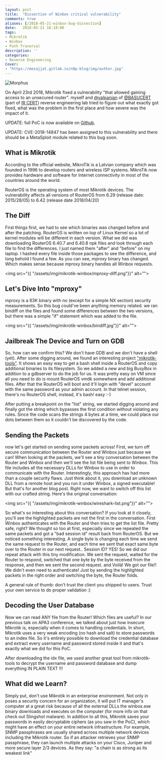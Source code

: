 ```yaml
---
layout: post
title:  "Dissection of Winbox critical vulnerability"
comments: true
aliases: [/2018-05-21-winbox-bug-dissection]
date:   2018-05-21 18:18:00
tags:
- Mikrotik
- Winbox
- Path Traversal
description: ''
categories:
- Reverse Engineering 
Cover:
- "https://mosajjal.gitlab.io/n0p-blog/img/author.jpg"
---
```


![Morphus](/n0p-blog/img/mikrotik-winbox/morphus-meme.jpg)

On April 23rd 2018, Mikrotik fixed a vulnerability "that allowed gaining access to an unsecured router". myself and [@yalpanian](https://twitter.com/yalpanian) of [@BASUCERT](https://twitter.com/BASUCERT) (part of [IR CERT](https://cert.ir)) reverse engineering lab tried to figure out what exactly got fixed, what was the problem in the first place and how severe was the impact of it.

UPDATE: full PoC is now available on [Github](https://github.com/BasuCert/WinboxPoC).

UPDATE: CVE-2018-14847 has been assigned to this vulnerability and there should be a MetaSploit module related to this bug soon.


## What is Mikrotik
According to the official website, MikroTik is a Latvian company which was founded in 1996 to develop routers and wireless ISP systems. MikroTik now provides hardware and software for Internet connectivity in most of the countries around the world.

RouterOS is the operating system of most Mikrotik devices. The vulnerability affects all versions of RouterOS from 6.29 (release date: 2015/28/05) to 6.42 (release date 2018/04/20)

## The Diff

First things first, we had to see which binaries was changed before and after the patching. RouterOS is written on top of Linux Kernel so a lot of kernel modules will be different in each version. What we did was downloading RouterOS 6.40.7 and 6.40.8 npk files and look through each file to find the differences. I just named them "after" and "before" on my laptop. I hashed every file inside those packages to see the difference, and long behold I found a few. As you can see, mproxy binary has changed. Which makes sense because mproxy binary handles all Winbox requests.

<img src="{{ "/assets/img/mikrotik-winbox/mproxy-diff.png"}}" alt="">


## Let's Dive Into "mproxy"

mproxy is a 63K binary with no (except for a simple NX section) security measurements. So this bug could've been anything memory related. we ran bindiff on the files and found some differences between the two versions, but there was a simple "if" statement which was added to the file.

<img src="{{ "/assets/img/mikrotik-winbox/bindiff.jpg"}}" alt="">

## Jailbreak The Device and Turn on GDB

So, how can we confirm this? We don't have GDB and we don't have a shell (yet). After some digging around, we found an interesting project <a href="https://github.com/0ki/mikrotik-tools">"mikrotik-tools"</a>. It shows an easy way to get a bash shell inside a RouterOS and copy additional binaries to its filesystem. So we added a new and big BusyBox in addition to a gdbserver to do the job for us.
It was pretty easy on VM since all you need to do is mount RouterOS vmdk somewhere and add additional files. After that the RouterOS will boot and it'll login with "devel" account with the same password as your admin account. In that telnet session, there's no RouterOS shell, instead, it's bash! easy :-)

After putting a breakpoint on the "list" string, we started digging around and finally got the string which bypasses the first condition without violating any rules. Since the code scans the strings 4 bytes at a time, we could place our dots between them so it couldn't be discovered by the code.


## Sending the Packets

now let's get started on sending some packets across! First, we turn off secure communication between the Router and Winbox just because we can! When looking at the packets, we'll see a tiny conversation between the Router and Winbox and then we'll see the list file being sent to Winbox. This file includes all the necessary DLLs for Winbox to use in order to communicate with the Router. Interestingly, this approach has had more than a couple security flaws. Just think about it, you download an unknown DLL from a remote host and you run it under Winbox, a signed executable! But that's for another blog post. Right now, we want to switch off this list with our crafted string. Here's the original conversation:

<img src="{{ "/assets/img/mikrotik-winbox/wireshark-list.png"}}" alt="">


So what's so interesting about this conversation? If you look at it closely, you'll see the highlighted packets are not the first in the conversation. First Winbox authenticates with the Router and then tries to get the list file. Pretty safe, right? We thought so too at first, especially since we repeated the same packets and got a "bad session id" result back from RouterOS. But we noticed something interesting. A single byte is changing each time we send the same request to the Router, and each time we sent that exact same byte over to the Router in our next request.. Session ID? YES! So we did our repeat attack with this tiny modification. We sent the request, waited for the Router to respond, switched that one byte by the byte received from the response, and then we sent the second request. and Voilà! We got our file!! We didn't even need to authenticate! Just by sending the highlighted packets in the right order and switching the byte, the Router folds. 

A general rule of thumb: don't trust the client you shipped to users. Trust your own service to do proper validation :)

## Decoding the User Database

Now we can read ANY file from the Router! Which files are useful? In our previous talk on APA3 conference, we talked about just how insecure Mikrotik is, especially when it comes to handling credentials. In short, Mikrotik uses a very weak encoding (no hash and salt) to store passwords to an index file. So it's entirely possible to download the credential database and extract every username and password stored inside it and that's exactly what we did for this PoC.

After downloading the idx file, we used another great tool from mikrotik-tools to decrypt the username and password database and dump everything IN PLAIN TEXT !!!

## What did we Learn?

Simply put, don't use Mikrotik in an enterprise environment. Not only in poses a security concern for an organization, it will put IT manager's computer at a great risk because of all the external DLLs the winbox.exe binary downloads and executes on the computer (for more info on that check out Slingshot malware). In addition to all this, Mikrotik saves your passwords in easily decryptable ciphers (as you saw in the PoC), which might have an effect on your entire network infrastructure. For example, SNMP passphrases are usually shared across multiple network devices including the Mikrotik router. So if an attacker retrieves your SNMP passphrase, they can launch multiple attacks on your Cisco, Juniper and more secure layer 2/3 devices. As they say: "a chain is as strong as its weakest link"
